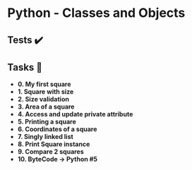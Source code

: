 # Python - Classes and Objects

## Tests :heavy_check_mark:

## Tasks :page_with_curl:

-    **0. My first square**
-    **1. Square with size**
-    **2. Size validation**
-    **3. Area of a square**
-    **4. Access and update private attribute**
-    **5. Printing a square**
-    **6. Coordinates of a square**
-    **7. Singly linked list**
-    **8. Print Square instance**
-    **9. Compare 2 squares**
-    **10. ByteCode -> Python #5**
